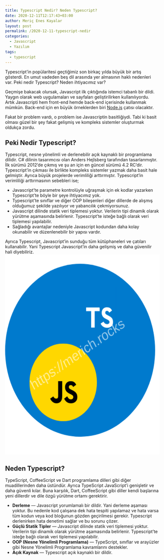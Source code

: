 ```yaml
---
title: Typescript Nedir? Neden Typescript?
date: 2020-12-11T12:17:43+03:00
author: Meriç Enes Kayalar
layout: post
permalink: /2020-12-11-typescript-nedir
categories:
  - Javascript
  - Yazılım
tags:
  - typescript
---
```

 

Typescript&#8217;in popülaritesi geçtiğimiz son birkaç yılda büyük bir artış gösterdi. En umut vadeden beş dil arasında yer almasının haklı nedenleri var. Peki nedir Typescript? Neden ihtiyacımız var?

Geçmişe bakacak olursak, Javascript ilk çıktığında istemci tabanlı bir dildi. Yaygın olarak web uygulamaları ve sayfaları geliştirilirken kullanılıyordu. Artık Javascripti hem front-end hemde back-end içerisinde kullanmak mümkün. Back-end için en büyük örneklerden biri <a href="https://nodejs.org" target="_blank" rel="noreferrer noopener">Node.js</a> çatısı olacaktır.

Fakat bir problem vardı, o problem ise Javascriptin basitliğiydi. Tabi ki basit olması güzel bir şey fakat gelişmiş ve kompleks sistemler oluşturmak oldukça zordu.

## Peki Nedir Typescript?

Typescript, nesne yönelimli ve derlenebilir açık kaynaklı bir programlama dilidir. C# dilinin tasarımcısı olan Anders Hejlsberg tarafından tasarlanmıştır. İlk sürümü 2012&#8217;de çıkmış ve şu an için en güncel sürümü 4.2 RC&#8217;dir. Typescript&#8217;in çıkması ile birlikte kompleks sistemler yazmak daha basit hale gelmiştir. Ayrıca büyük projelerde verimliliği arttırmıştır. Typescript&#8217;in verimliliği arttırmasının sebebleri ise;

  * Javascript&#8217;te parametre kontrolüyle uğraşmak için ek kodlar yazarken Typescript&#8217;te böyle bir şeye ihtiyacımız yok.
  * Typescript&#8217;te sınıflar ve diğer OOP bileşenleri diğer dillerde de alışmış olduğumuz şekilde yazılıyor ve yabancılık çekmiyorsunuz.
  * Javascript dilinde statik veri tiplemesi yoktur. Verilerin tipi dinamik olarak yürütme aşamasında belirlenir. Typescript&#8217;te isteğe bağlı olarak veri tiplemesi yapılabilir.
  * Sağladığı avantajlar nedeniyle Javascript kodundan daha kolay okunabilir ve düzenlenebilir bir yapısı vardır.

Ayrıca Typescript, Javascript&#8217;in sunduğu tüm kütüphaneleri ve çatıları kullanabilir. Yani Typescript Javascript&#8217;in daha gelişmiş ve daha güvenilir hali diyebiliriz.
<img loading="lazy" src="assets/uploads/2020/12/typescript_yetkinligi.png" alt="Typescript Nedir?" class="wp-image-368" width="579" height="651" /> 

## Neden Typescript?

TypeScript, CoffeeScript ve Dart programlama dilleri gibi diğer muadillerinden daha üstündür. Ayrıca TypeScript JavaScript&#8217;i genişletir ve daha güvenli kılar. Buna karşılık, Dart, CoffeeScript gibi diller kendi başlarına yeni dillerdir ve dile özgü yürütme ortamı gerektirir.

  * **Derleme** — Javascript yorumlamalı bir dildir. Yani derleme aşaması yoktur. Bu nedenle kod çalışana dek hata tespiti yapılamaz ve hata varsa tüm kodun veya kod bloğunun gözden geçirilmesi gerekir. Typescript derlenirken hata denetimi sağlar ve bu sorunu çözer.
  * **Güçlü Statik Tipler** — Javascript dilinde statik veri tiplemesi yoktur. Verilerin tipi dinamik olarak yürütme aşamasında belirlenir. Typescript&#8217;te isteğe bağlı olarak veri tiplemesi yapılabilir.
  * **OOP (Nesne Yönelimli Programlama)** — TypeScript, sınıflar ve arayüzler gibi Nesne Yönelimli Programlama kavramlarını destekler.
  * **Açık Kaynak** — Typescript açık kaynaklı bir dildir.

